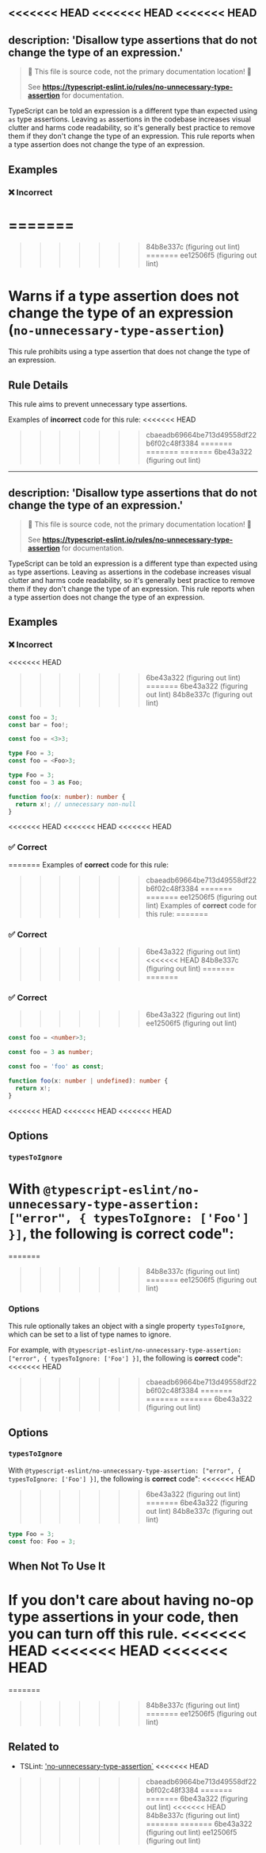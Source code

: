 <<<<<<< HEAD
<<<<<<< HEAD
<<<<<<< HEAD
---
description: 'Disallow type assertions that do not change the type of an expression.'
---

> 🛑 This file is source code, not the primary documentation location! 🛑
>
> See **https://typescript-eslint.io/rules/no-unnecessary-type-assertion** for documentation.

TypeScript can be told an expression is a different type than expected using `as` type assertions.
Leaving `as` assertions in the codebase increases visual clutter and harms code readability, so it's generally best practice to remove them if they don't change the type of an expression.
This rule reports when a type assertion does not change the type of an expression.

## Examples

<!--tabs-->

### ❌ Incorrect
=======
=======
>>>>>>> 84b8e337c (figuring out lint)
=======
>>>>>>> ee12506f5 (figuring out lint)
# Warns if a type assertion does not change the type of an expression (`no-unnecessary-type-assertion`)

This rule prohibits using a type assertion that does not change the type of an expression.

## Rule Details

This rule aims to prevent unnecessary type assertions.

Examples of **incorrect** code for this rule:
<<<<<<< HEAD
>>>>>>> cbaeadb69664be713d49558df22b6f02c48f3384
=======
=======
=======
>>>>>>> 6be43a322 (figuring out lint)
---
description: 'Disallow type assertions that do not change the type of an expression.'
---

> 🛑 This file is source code, not the primary documentation location! 🛑
>
> See **https://typescript-eslint.io/rules/no-unnecessary-type-assertion** for documentation.

TypeScript can be told an expression is a different type than expected using `as` type assertions.
Leaving `as` assertions in the codebase increases visual clutter and harms code readability, so it's generally best practice to remove them if they don't change the type of an expression.
This rule reports when a type assertion does not change the type of an expression.

## Examples

<!--tabs-->

### ❌ Incorrect
<<<<<<< HEAD
>>>>>>> 6be43a322 (figuring out lint)
=======
>>>>>>> 6be43a322 (figuring out lint)
>>>>>>> 84b8e337c (figuring out lint)

```ts
const foo = 3;
const bar = foo!;
```

```ts
const foo = <3>3;
```

```ts
type Foo = 3;
const foo = <Foo>3;
```

```ts
type Foo = 3;
const foo = 3 as Foo;
```

```ts
function foo(x: number): number {
  return x!; // unnecessary non-null
}
```

<<<<<<< HEAD
<<<<<<< HEAD
<<<<<<< HEAD
### ✅ Correct
=======
Examples of **correct** code for this rule:
>>>>>>> cbaeadb69664be713d49558df22b6f02c48f3384
=======
=======
>>>>>>> ee12506f5 (figuring out lint)
Examples of **correct** code for this rule:
=======
### ✅ Correct
>>>>>>> 6be43a322 (figuring out lint)
<<<<<<< HEAD
>>>>>>> 84b8e337c (figuring out lint)
=======
=======
### ✅ Correct
>>>>>>> 6be43a322 (figuring out lint)
>>>>>>> ee12506f5 (figuring out lint)

```ts
const foo = <number>3;
```

```ts
const foo = 3 as number;
```

```ts
const foo = 'foo' as const;
```

```ts
function foo(x: number | undefined): number {
  return x!;
}
```

<<<<<<< HEAD
<<<<<<< HEAD
<<<<<<< HEAD
## Options

### `typesToIgnore`

With `@typescript-eslint/no-unnecessary-type-assertion: ["error", { typesToIgnore: ['Foo'] }]`, the following is **correct** code":
=======
=======
>>>>>>> 84b8e337c (figuring out lint)
=======
>>>>>>> ee12506f5 (figuring out lint)
### Options

This rule optionally takes an object with a single property `typesToIgnore`, which can be set to a list of type names to ignore.

For example, with `@typescript-eslint/no-unnecessary-type-assertion: ["error", { typesToIgnore: ['Foo'] }]`, the following is **correct** code":
<<<<<<< HEAD
>>>>>>> cbaeadb69664be713d49558df22b6f02c48f3384
=======
=======
=======
>>>>>>> 6be43a322 (figuring out lint)
## Options

### `typesToIgnore`

With `@typescript-eslint/no-unnecessary-type-assertion: ["error", { typesToIgnore: ['Foo'] }]`, the following is **correct** code":
<<<<<<< HEAD
>>>>>>> 6be43a322 (figuring out lint)
=======
>>>>>>> 6be43a322 (figuring out lint)
>>>>>>> 84b8e337c (figuring out lint)

```ts
type Foo = 3;
const foo: Foo = 3;
```

## When Not To Use It

If you don't care about having no-op type assertions in your code, then you can turn off this rule.
<<<<<<< HEAD
<<<<<<< HEAD
<<<<<<< HEAD
=======
=======
>>>>>>> 84b8e337c (figuring out lint)
=======
>>>>>>> ee12506f5 (figuring out lint)

## Related to

- TSLint: ['no-unnecessary-type-assertion`](https://palantir.github.io/tslint/rules/no-unnecessary-type-assertion/)
<<<<<<< HEAD
>>>>>>> cbaeadb69664be713d49558df22b6f02c48f3384
=======
=======
>>>>>>> 6be43a322 (figuring out lint)
<<<<<<< HEAD
>>>>>>> 84b8e337c (figuring out lint)
=======
=======
>>>>>>> 6be43a322 (figuring out lint)
>>>>>>> ee12506f5 (figuring out lint)
